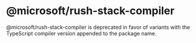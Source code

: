 # @microsoft/rush-stack-compiler

@microsoft/rush-stack-compiler is deprecated in favor of variants with the TypeScript compiler version appended to the package name.
